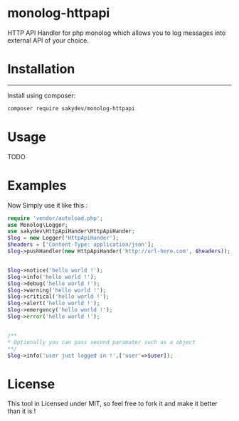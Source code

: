 

monolog-httpapi
=============

HTTP API Handler for php monolog which allows you to log messages into external API of your choice.


# Installation
-----------
Install using composer:

```bash
composer require sakydev/monolog-httpapi  
```

# Usage
TODO

# Examples
Now Simply use it like this :

```php
require 'vendor/autoload.php';
use Monolog\Logger;
use sakydev\HttpApiHander\HttpApiHander;
$log = new Logger('HttpApiHander');
$headers = ['Content-Type: application/json'];
$log->pushHandler(new HttpApiHander('http://url-here.com', $headers));


$log->notice('hello world !');
$log->info('hello world !');
$log->debug('hello world !');
$log->warning('hello world !');
$log->critical('hello world !');
$log->alert('hello world !');
$log->emergency('hello world !');
$log->error('hello world !');


/**
* Optionally you can pass second paramater such as a object
**/
$log->info('user just logged in !',['user'=>$user]);

```

# License
This tool in Licensed under MIT, so feel free to fork it and make it better than it is !

